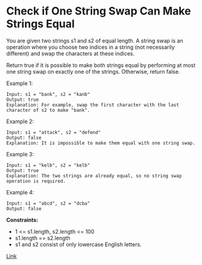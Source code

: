 # Check if One String Swap Can Make Strings Equal

You are given two strings s1 and s2 of equal length. A string swap is an operation where you choose two indices in a
string (not necessarily different) and swap the characters at these indices.

Return true if it is possible to make both strings equal by performing at most one string swap on exactly one of the
strings. Otherwise, return false.

Example 1:

```
Input: s1 = "bank", s2 = "kanb"
Output: true
Explanation: For example, swap the first character with the last character of s2 to make "bank".
```

Example 2:

```
Input: s1 = "attack", s2 = "defend"
Output: false
Explanation: It is impossible to make them equal with one string swap.
```

Example 3:

```
Input: s1 = "kelb", s2 = "kelb"
Output: true
Explanation: The two strings are already equal, so no string swap operation is required.
```

Example 4:

```
Input: s1 = "abcd", s2 = "dcba"
Output: false
```

**Constraints:**

- 1 <= s1.length, s2.length <= 100
- s1.length == s2.length
- s1 and s2 consist of only lowercase English letters.

[Link](https://leetcode.com/problems/check-if-one-string-swap-can-make-strings-equal/)